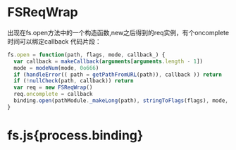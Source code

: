 # FSReqWrap
出现在fs.open方法中的一个构造函数,new之后得到的req实例，有个oncomplete时间可以绑定callback
代码片段：
``` js
fs.open = function(path, flags, mode, callback_) {
  var callback = makeCallback(arguments[arguments.length - 1])
  mode = modeNum(mode, 0o666)
  if (handleError(( path = getPathFromURL(path)), callback )) return
  if (!nullCheck(path, callback)) return
  var req = new FSReqWrap()
  req.oncomplete = callback
  binding.open(pathModule._makeLong(path), stringToFlags(flags), mode, req)
}
```
# fs.js{process.binding}
